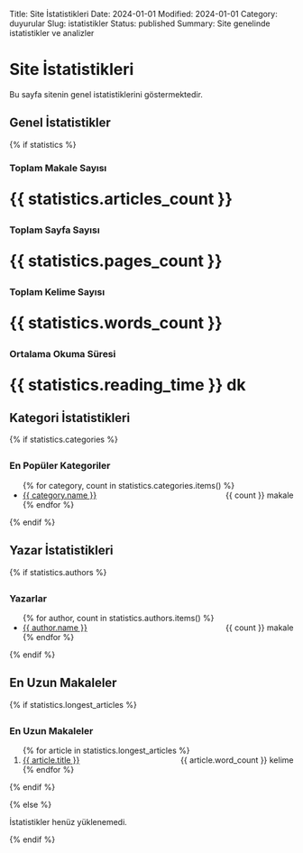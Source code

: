 Title: Site İstatistikleri
Date: 2024-01-01
Modified: 2024-01-01
Category: duyurular
Slug: istatistikler
Status: published
Summary: Site genelinde istatistikler ve analizler

# Site İstatistikleri

Bu sayfa sitenin genel istatistiklerini göstermektedir.

## Genel İstatistikler

{% if statistics %}

<div class="grid">
  <div class="card">
    <h3>Toplam Makale Sayısı</h3>
    <p style="font-size: 2em; font-weight: bold; color: var(--pico-primary);">
      {{ statistics.articles_count }}
    </p>
  </div>
  
  <div class="card">
    <h3>Toplam Sayfa Sayısı</h3>
    <p style="font-size: 2em; font-weight: bold; color: var(--pico-primary);">
      {{ statistics.pages_count }}
    </p>
  </div>
  
  <div class="card">
    <h3>Toplam Kelime Sayısı</h3>
    <p style="font-size: 2em; font-weight: bold; color: var(--pico-primary);">
      {{ statistics.words_count }}
    </p>
  </div>
  
  <div class="card">
    <h3>Ortalama Okuma Süresi</h3>
    <p style="font-size: 2em; font-weight: bold; color: var(--pico-primary);">
      {{ statistics.reading_time }} dk
    </p>
  </div>
</div>

## Kategori İstatistikleri

{% if statistics.categories %}

<div class="card" style="margin-top: 2em;">
  <h3>En Popüler Kategoriler</h3>
  <ul>
    {% for category, count in statistics.categories.items() %}
    <li>
      <a href="{{ SITEURL }}/kategori/{{ category.slug }}/">{{ category.name }}</a>
      <span style="float: right; color: var(--pico-muted-color);">{{ count }} makale</span>
    </li>
    {% endfor %}
  </ul>
</div>
{% endif %}

## Yazar İstatistikleri

{% if statistics.authors %}

<div class="card" style="margin-top: 2em;">
  <h3>Yazarlar</h3>
  <ul>
    {% for author, count in statistics.authors.items() %}
    <li>
      <a href="{{ SITEURL }}/yazar/{{ author.slug }}/">{{ author.name }}</a>
      <span style="float: right; color: var(--pico-muted-color);">{{ count }} makale</span>
    </li>
    {% endfor %}
  </ul>
</div>
{% endif %}

## En Uzun Makaleler

{% if statistics.longest_articles %}

<div class="card" style="margin-top: 2em;">
  <h3>En Uzun Makaleler</h3>
  <ol>
    {% for article in statistics.longest_articles %}
    <li>
      <a href="{{ SITEURL }}/{{ article.url }}">{{ article.title }}</a>
      <span style="float: right; color: var(--pico-muted-color);">{{ article.word_count }} kelime</span>
    </li>
    {% endfor %}
  </ol>
</div>
{% endif %}

{% else %}

<p>İstatistikler henüz yüklenemedi.</p>
{% endif %}
